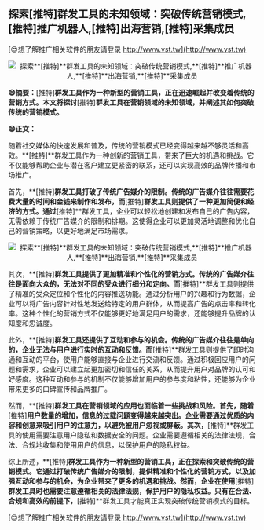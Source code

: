 ## **探索**[推特]**群发工具的未知领域：突破传统营销模式,**[推特]**推广机器人,**[推特]**出海营销,**[推特]**采集成员**

[😍想了解推广相关软件的朋友请登录 http://www.vst.tw](http://www.vst.tw)

 <center><img src="https://vst.tw/MP4/tuiguang/png/0.png" alt="探索**[推特]**群发工具的未知领域：突破传统营销模式,**[推特]**推广机器人,**[推特]**出海营销,**[推特]**采集成员"></center>

**😄摘要：**[推特]**群发工具作为一种新型的营销工具，正在迅速崛起并改变着传统的营销方式。本文将探讨**[推特]**群发工具在营销领域的未知领域，并阐述其如何突破传统的营销模式。**

**😄正文：**

随着社交媒体的快速发展和普及，传统的营销模式已经变得越来越不够灵活和高效。**[推特]**群发工具作为一种创新的营销工具，带来了巨大的机遇和挑战。它不仅能够帮助企业与潜在客户建立更紧密的联系，还可以实现高效的品牌传播和市场推广。

首先，**[推特]**群发工具打破了传统广告媒介的限制。传统的广告媒介往往需要花费大量的时间和金钱来制作和发布，而**[推特]**群发工具则提供了一种更加简便和经济的方式。通过**[推特]**群发工具，企业可以轻松地创建和发布自己的广告内容，无需依赖于传统广告媒介的限制和排期。这使得企业可以更加灵活地调整和优化自己的营销策略，以更好地满足市场需求。

 <center><img src="https://vst.tw/MP4/tuiguang/png/4.png" alt="探索**[推特]**群发工具的未知领域：突破传统营销模式,**[推特]**推广机器人,**[推特]**出海营销,**[推特]**采集成员"></center>

其次，**[推特]**群发工具提供了更加精准和个性化的营销方式。传统的广告媒介往往是面向大众的，无法对不同的受众进行细分和定向。而**[推特]**群发工具则提供了精准的受众定位和个性化的内容推送功能。通过分析用户的兴趣和行为数据，企业可以将广告内容针对性地发送给特定的用户群体，从而提高广告的点击率和转化率。这种个性化的营销方式不仅能够更好地满足用户的需求，还能够提升品牌的认知度和忠诚度。

此外，**[推特]**群发工具还提供了互动和参与的机会。传统的广告媒介往往是单向的，企业无法与用户进行实时的互动和反馈。而**[推特]**群发工具则提供了即时沟通和互动的平台，使用户能够直接与企业进行交流和反馈。通过积极回应用户的问题和需求，企业可以建立起更加密切和信任的关系，从而提升用户对品牌的认可和好感度。这种互动和参与的机制不仅能够增加用户的参与度和粘性，还能够为企业带来更多的口碑宣传和品牌推广。

然而，**[推特]**群发工具在营销领域的应用也面临着一些挑战和风险。首先，随着**[推特]**用户数量的增加，信息的过载问题变得越来越突出。企业需要通过优质的内容和创意来吸引用户的注意力，以避免被用户忽视或屏蔽。其次，**[推特]**群发工具的使用需要注意用户隐私和数据安全的问题。企业需要遵循相关的法律法规，合法、合规地收集和使用用户的信息，以保护用户的隐私权益。

综上所述，**[推特]**群发工具作为一种新型的营销工具，正在探索和突破传统的营销模式。它通过打破传统广告媒介的限制，提供精准和个性化的营销方式，以及加强互动和参与的机会，为企业带来了更多的机遇和挑战。然而，企业在使用**[推特]**群发工具时也需要注意遵循相关的法律法规，保护用户的隐私权益。只有在合法、合规和高效的前提下，**[推特]**群发工具才能真正实现突破传统营销模式的目标。

[😍想了解推广相关软件的朋友请登录 http://www.vst.tw](http://www.vst.tw)



